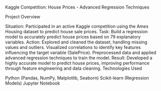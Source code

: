 Kaggle Competition: House Prices - Advanced Regression Techniques

Project Overview

Situation: Participated in an active Kaggle competition using the Ames Housing dataset to predict house sale prices.
Task: Build a regression model to accurately predict house prices based on 79 explanatory variables.
Action:
Explored and cleaned the dataset, handling missing values and outliers.
Visualized correlations to identify key features influencing the target variable (SalePrice).
Preprocessed data and applied advanced regression techniques to train the model.
Result: Developed a highly accurate model to predict house prices, improving performance through feature engineering and data cleaning.
Technologies Used

Python (Pandas, NumPy, Matplotlib, Seaborn)
Scikit-learn (Regression Models)
Jupyter Notebook
